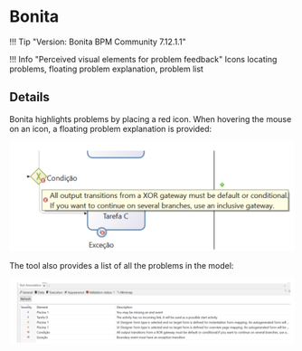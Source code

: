 # Bonita

!!! Tip "Version: Bonita BPM Community 7.12.1.1"

!!! Info "Perceived visual elements for problem feedback"
    Icons locating problems, floating problem explanation, problem list

## Details

Bonita highlights problems by placing a red icon. When hovering the mouse on an icon, a floating problem explanation is provided:

![img.png](../img/bonita-icon-floating.png)

The tool also provides a list of all the problems in the model:

![img.png](../img/bonita-list.png)
